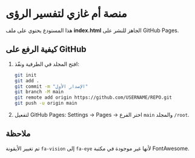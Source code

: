 # منصة أم غازي لتفسير الرؤى

هذا المستودع يحتوي على ملف **index.html** الجاهز للنشر على GitHub Pages.

## كيفية الرفع على GitHub
1. افتح المجلد في الطرفية ونفّذ:
   ```bash
   git init
   git add .
   git commit -m "الإصدار الأول"
   git branch -M main
   git remote add origin https://github.com/USERNAME/REPO.git
   git push -u origin main
   ```
2. لتفعيل GitHub Pages: Settings → Pages → اختر الفرع `main` والمجلد `/root`.

## ملاحظة
تم تغيير الأيقونة `fa-vision` إلى `fa-eye` لأنها غير موجودة في مكتبة FontAwesome.
